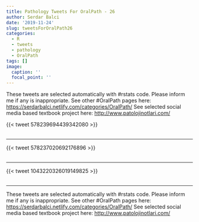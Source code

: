 ```yaml
---
title: Pathology Tweets For OralPath - 26
author: Serdar Balci
date: '2019-11-24'
slug: tweetsForOralPath26
categories:
  - R
  - tweets
  - pathology
  - OralPath
tags: []
image:
  caption: ''
  focal_point: ''
---
```



These tweets are selected automatically with #rstats code. Please inform me if any is inappropriate.
See other #OralPath pages here: https://serdarbalci.netlify.com/categories/OralPath/ 
See selected social media based textbook project here: http://www.patolojinotlari.com/

{{< tweet 578239694439342080 >}}
<br>
<br>
<hr>
{{< tweet 578237020692176896 >}}
<br>
<br>
<hr>
{{< tweet 1043220326019149825 >}}
<br>
<br>
<hr>


These tweets are selected automatically with #rstats code. Please inform me if any is inappropriate.
See other #OralPath pages here: https://serdarbalci.netlify.com/categories/OralPath/ 
See selected social media based textbook project here: http://www.patolojinotlari.com/
